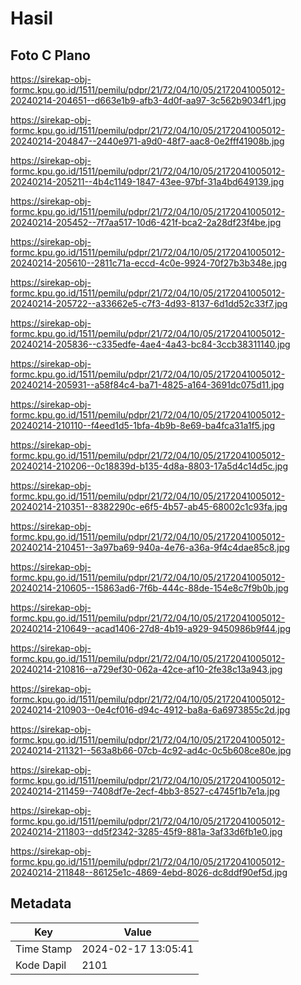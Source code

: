 # Hasil

## Foto C Plano

https://sirekap-obj-formc.kpu.go.id/1511/pemilu/pdpr/21/72/04/10/05/2172041005012-20240214-204651--d663e1b9-afb3-4d0f-aa97-3c562b9034f1.jpg

https://sirekap-obj-formc.kpu.go.id/1511/pemilu/pdpr/21/72/04/10/05/2172041005012-20240214-204847--2440e971-a9d0-48f7-aac8-0e2fff41908b.jpg

https://sirekap-obj-formc.kpu.go.id/1511/pemilu/pdpr/21/72/04/10/05/2172041005012-20240214-205211--4b4c1149-1847-43ee-97bf-31a4bd649139.jpg

https://sirekap-obj-formc.kpu.go.id/1511/pemilu/pdpr/21/72/04/10/05/2172041005012-20240214-205452--7f7aa517-10d6-421f-bca2-2a28df23f4be.jpg

https://sirekap-obj-formc.kpu.go.id/1511/pemilu/pdpr/21/72/04/10/05/2172041005012-20240214-205610--2811c71a-eccd-4c0e-9924-70f27b3b348e.jpg

https://sirekap-obj-formc.kpu.go.id/1511/pemilu/pdpr/21/72/04/10/05/2172041005012-20240214-205722--a33662e5-c7f3-4d93-8137-6d1dd52c33f7.jpg

https://sirekap-obj-formc.kpu.go.id/1511/pemilu/pdpr/21/72/04/10/05/2172041005012-20240214-205836--c335edfe-4ae4-4a43-bc84-3ccb38311140.jpg

https://sirekap-obj-formc.kpu.go.id/1511/pemilu/pdpr/21/72/04/10/05/2172041005012-20240214-205931--a58f84c4-ba71-4825-a164-3691dc075d11.jpg

https://sirekap-obj-formc.kpu.go.id/1511/pemilu/pdpr/21/72/04/10/05/2172041005012-20240214-210110--f4eed1d5-1bfa-4b9b-8e69-ba4fca31a1f5.jpg

https://sirekap-obj-formc.kpu.go.id/1511/pemilu/pdpr/21/72/04/10/05/2172041005012-20240214-210206--0c18839d-b135-4d8a-8803-17a5d4c14d5c.jpg

https://sirekap-obj-formc.kpu.go.id/1511/pemilu/pdpr/21/72/04/10/05/2172041005012-20240214-210351--8382290c-e6f5-4b57-ab45-68002c1c93fa.jpg

https://sirekap-obj-formc.kpu.go.id/1511/pemilu/pdpr/21/72/04/10/05/2172041005012-20240214-210451--3a97ba69-940a-4e76-a36a-9f4c4dae85c8.jpg

https://sirekap-obj-formc.kpu.go.id/1511/pemilu/pdpr/21/72/04/10/05/2172041005012-20240214-210605--15863ad6-7f6b-444c-88de-154e8c7f9b0b.jpg

https://sirekap-obj-formc.kpu.go.id/1511/pemilu/pdpr/21/72/04/10/05/2172041005012-20240214-210649--acad1406-27d8-4b19-a929-9450986b9f44.jpg

https://sirekap-obj-formc.kpu.go.id/1511/pemilu/pdpr/21/72/04/10/05/2172041005012-20240214-210816--a729ef30-062a-42ce-af10-2fe38c13a943.jpg

https://sirekap-obj-formc.kpu.go.id/1511/pemilu/pdpr/21/72/04/10/05/2172041005012-20240214-210903--0e4cf016-d94c-4912-ba8a-6a6973855c2d.jpg

https://sirekap-obj-formc.kpu.go.id/1511/pemilu/pdpr/21/72/04/10/05/2172041005012-20240214-211321--563a8b66-07cb-4c92-ad4c-0c5b608ce80e.jpg

https://sirekap-obj-formc.kpu.go.id/1511/pemilu/pdpr/21/72/04/10/05/2172041005012-20240214-211459--7408df7e-2ecf-4bb3-8527-c4745f1b7e1a.jpg

https://sirekap-obj-formc.kpu.go.id/1511/pemilu/pdpr/21/72/04/10/05/2172041005012-20240214-211803--dd5f2342-3285-45f9-881a-3af33d6fb1e0.jpg

https://sirekap-obj-formc.kpu.go.id/1511/pemilu/pdpr/21/72/04/10/05/2172041005012-20240214-211848--86125e1c-4869-4ebd-8026-dc8ddf90ef5d.jpg


## Metadata

| Key        | Value               |
| ---------- | ------------------- |
| Time Stamp | 2024-02-17 13:05:41 |
| Kode Dapil | 2101                |



